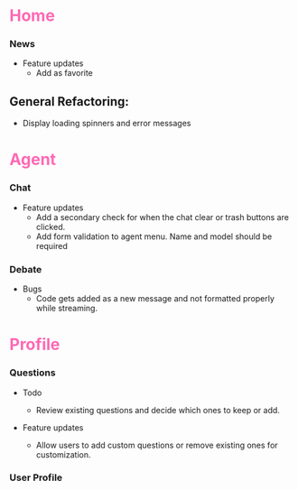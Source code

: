 # <span style="color:#FF69B4">Home</span>
### News 
- Feature updates
  - Add as favorite

## General Refactoring:
- Display loading spinners and error messages

# <span style="color:#FF69B4">Agent</span>
### Chat
- Feature updates
    - Add a secondary check for when the chat clear or trash buttons are clicked.
    - Add form validation to agent menu. Name and model should be required

### Debate
- Bugs
    - Code gets added as a new message and not formatted properly while streaming.

# <span style="color:#FF69B4">Profile</span>
### Questions
- Todo
    - Review existing questions and decide which ones to keep or add.

- Feature updates
    - Allow users to add custom questions or remove existing ones for customization. 
### User Profile
  





